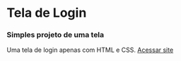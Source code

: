 # Tela de Login
### Simples projeto de uma tela

Uma tela de login apenas com HTML e CSS.
[Acessar site](igor97oliveira.github.io/tela-login/)
